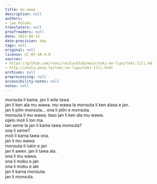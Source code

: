 ```yaml
---
title: mu wawa
description: null
authors:
- jan Puloku
translators: null
proofreaders: null
date: 2023-08-15
date-precision: day
tags: null
original: null
license: CC-BY-SA-4.0
sources:
- https://github.com/raacz/utala/blob/main/toki-en-lipu/toki-lili.md
- http://utala.pona.la/toki-en-lipu/toki-lili.html
archives: null
preprocessing: null
accessibility-notes: null
notes: null
---
```


monsuta li kama. jan li wile tawa  
jan li ken ala mu wawa. mu wawa la monsuta li ken alasa e jan.   
jan li pilin monsuta… ona li pilin e monsuta.   
monsuta li mu wawa. taso jan li ken ala mu wawa.  
sijelo moli li lon ma.   
tan seme la jan li kama tawa monsuta?  
ona li seme?   
moli li kama tawa ona.  
jan li mu wawa.   
monsuta li lukin e jan  
jan li awen. jan li tawa ala.  
ona li mu wawa.  
ona li moku e jan  
ona li moku e ale  
jan li kama monsuta.  
jan li monsuta.